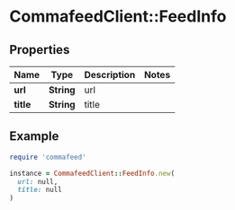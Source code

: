 # CommafeedClient::FeedInfo

## Properties

| Name | Type | Description | Notes |
| ---- | ---- | ----------- | ----- |
| **url** | **String** | url |  |
| **title** | **String** | title |  |

## Example

```ruby
require 'commafeed'

instance = CommafeedClient::FeedInfo.new(
  url: null,
  title: null
)
```

